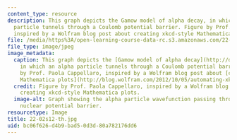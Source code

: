 ```yaml
---
content_type: resource
description: This graph depicts the Gamow model of alpha decay, in which an alpha
  particle tunnels through a Coulomb potential barrier. Figure by Prof. Paola Cappellaro,
  inspired by a Wolfram blog post about creating xkcd-style Mathematica plots.
file: /media/https%3A/open-learning-course-data-rc.s3.amazonaws.com/22-02-introduction-to-applied-nuclear-physics-spring-2012/bc06f626d4b9bad50d3d80a782176dd6_22-02s12-th.jpg
file_type: image/jpeg
image_metadata:
  caption: This graph depicts the [Gamow model of alpha decay](http://demonstrations.wolfram.com/GamowModelForAlphaDecayTheGeigerNuttallLaw/),
    in which an alpha particle tunnels through a Coulomb potential barrier. (Figure
    by Prof. Paola Cappellaro, inspired by a Wolfram blog post about [creating xkcd-style
    Mathematica plots](http://blog.wolfram.com/2012/10/05/automating-xkcd-diagrams-transforming-serious-to-funny/).)
  credit: Figure by Prof. Paola Cappellaro, inspired by a Wolfram blog post about
    creating xkcd-style Mathematica plots.
  image-alt: Graph showing the alpha particle wavefunction passing through a large
    nuclear potential barrier.
resourcetype: Image
title: 22-02s12-th.jpg
uid: bc06f626-d4b9-bad5-0d3d-80a782176dd6
---
```

